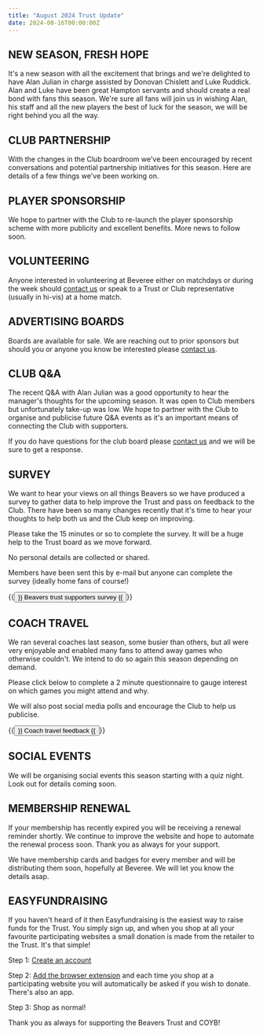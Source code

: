 ```yaml
---
title: "August 2024 Trust Update"
date: 2024-08-16T00:00:00Z
---
```



## NEW SEASON, FRESH HOPE
It's a new season with all the excitement that brings and we're delighted to have Alan Julian in charge assisted by Donovan Chislett and Luke Ruddick. Alan and Luke have been great Hampton servants and should create a real bond with fans this season. We're sure all fans will join us in wishing Alan, his staff and all the new players the best of luck for the season, we will be right behind you all the way.

## CLUB PARTNERSHIP
With the changes in the Club boardroom we've been encouraged by recent conversations and potential partnership initiatives for this season. Here are details of a few things we've been working on.

## PLAYER SPONSORSHIP

We hope to partner with the Club to re-launch the player sponsorship scheme with more publicity and excellent benefits. More news to follow soon.

## VOLUNTEERING

Anyone interested in volunteering at Beveree either on matchdays or during the week should <a href='mailto: info@thebeaverstrust.com'>contact us</a> or speak to a Trust or Club representative (usually in hi-vis) at a home match.

## ADVERTISING BOARDS

Boards are available for sale. We are reaching out to prior sponsors but should you or anyone you know be interested please <a href='mailto: info@thebeaverstrust.com'>contact us</a>.

## CLUB Q&A

The recent Q&A with Alan Julian was a good opportunity to hear the manager's thoughts for the upcoming season. It was open to Club members but unfortunately take-up was low. We hope to partner with the Club to organise and publicise future Q&A events as it's an important means of connecting the Club with supporters.

If you do have questions for the club board please <a href='mailto: info@thebeaverstrust.com'>contact us</a> and we will be sure to get a response.

## SURVEY
We want to hear your views on all things Beavers so we have produced a survey to gather data to help improve the Trust and pass on feedback to the Club. There have been so many changes recently that it's time to hear your thoughts to help both us and the Club keep on improving.

Please take the 15 minutes or so to complete the survey. It will be a huge help to the Trust board as we move forward.

No personal details are collected or shared.

Members have been sent this by e-mail but anyone can complete the survey (ideally home fans of course!)

{{<button href="https://docs.google.com/forms/d/e/1FAIpQLSeoe8FtBB_EWXJPKAd_C3O334IPxZJQXKTIlbZ0cp9Ee1fXrA/viewform" target="_self">}} Beavers trust supporters survey {{</button>}}

## COACH TRAVEL

We ran several coaches last season, some busier than others, but all were very enjoyable and enabled many fans to attend away games who otherwise couldn't. We intend to do so again this season depending on demand.

Please click below to complete a 2 minute questionnaire to gauge interest on which games you might attend and why.

We will also post social media polls and encourage the Club to help us publicise.

{{<button href="https://docs.google.com/forms/d/e/1FAIpQLSdaT_3F2lHk5BG2vMIqvA0Rmf62Q3uQ3ZpL4dh0FxNbOwZ6Ww/viewform" target="_self">}} Coach travel feedback {{</button>}}


## SOCIAL EVENTS

We will be organising social events this season starting with a quiz night. Look out for details coming soon.

## MEMBERSHIP RENEWAL

If your membership has recently expired you will be receiving a renewal reminder shortly. We continue to improve the website and hope to automate the renewal process soon. Thank you as always for your support.

We have membership cards and badges for every member and will be distributing them soon, hopefully at Beveree. We will let you know the details asap.

## EASYFUNDRAISING

If you haven't heard of it then Easyfundraising is the easiest way to raise funds for the Trust. You simply sign up, and when you shop at all your favourite participating websites a small donation is made from the retailer to the Trust. It's that simple!

Step 1: [Create an account](https://egvwmz.clicks.mlsend.com/tj/c/eyJ2Ijoie1wiYVwiOjMzODkwNCxcImxcIjoxMjk4MzEzNDQ1OTYzMjE5NzgsXCJyXCI6MTI5ODMxMzQ1MDE4ODk3NjkzfSIsInMiOiIwY2NlN2ZhNWJhMzBlMjgzIn0)

Step 2: [Add the browser extension](https://egvwmz.clicks.mlsend.com/tj/c/eyJ2Ijoie1wiYVwiOjMzODkwNCxcImxcIjoxMjk4MzEzNDQ2MDE1NjQ4NjEsXCJyXCI6MTI5ODMxMzQ1MDE4ODk3NjkzfSIsInMiOiIxZGIxNDM5MDFjNWU4MWVjIn0) and each time you shop at a participating website you will automatically be asked if you wish to donate. There's also an app.

Step 3: Shop as normal!


Thank you as always for supporting the Beavers Trust and COYB!